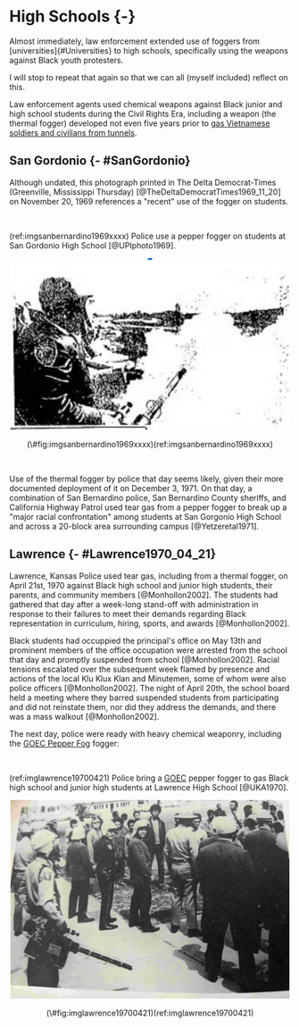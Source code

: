 


# High Schools {-}

Almost immediately, law enforcement extended use of foggers from [universities]{#Universities} to high schools, specifically using the weapons against Black youth protesters.

I will stop to repeat that again so that we can all (myself included) reflect on this.

Law enforcement agents used chemical weapons against Black junior and high school students during the Civil Rights Era, including a weapon (the thermal fogger) developed not even five years prior to [gas Vietnamese soldiers and civilians from tunnels](#Vietnam).

## San Gordonio {- #SanGordonio}

Although undated, this photograph printed in The Delta Democrat-Times (Greenville, Mississippi Thursday) [@TheDeltaDemocratTimes1969_11_20] on November 20, 1969 references a "recent" use of the fogger on students. 

<br>

(ref:imgsanbernardino1969xxxx) Police use a pepper fogger on students at San Gordonio High School [@UPIphoto1969].  

<div class="figure" style="text-align: center">
<img src="img/san_bernardino_1969_xx_xx.jpg" alt="B/W faded image: To the left is a person wearing a uniform with a patch on the shoulder and a helmet. In their right hand is the nozzle to a fogger and it appears to be emitting fog. There is a white fog cloud covering most of the rest of the image." width="500" />
<p class="caption">(\#fig:imgsanbernardino1969xxxx)(ref:imgsanbernardino1969xxxx)</p>
</div>
 
<br>

Use of the thermal fogger by police that day seems likely, given their more documented deployment of it on December 3, 1971.
On that day, a combination of San Bernardino police, San Bernardino County sheriffs, and California Highway Patrol used tear gas from a pepper fogger to break up a "major racial confrontation" among students at San Gorgonio High School and across a 20-block area surrounding campus [@Yetzeretal1971].



## Lawrence {- #Lawrence1970_04_21}

Lawrence, Kansas Police used tear gas, including from a thermal fogger, on April 21st, 1970 against Black high school and junior high students, their parents, and community members [@Monhollon2002].
The students had gathered that day after a week-long stand-off with administration in response to their failures to meet their demands regarding Black representation in curriculum, hiring, sports, and awards [@Monhollon2002].

Black students had occuppied the principal's office on May 13th and prominent members of the office occupation were arrested from the school that day and promptly suspended from school [@Monhollon2002].
Racial tensions escalated over the subsequent week flamed by presence and actions of the local Klu Klux Klan and Minutemen, some of whom were also police officers [@Monhollon2002].
The night of April 20th, the school board held a meeting where they barred suspended students from participating and did not reinstate them, nor did they address the demands, and there was a mass walkout [@Monhollon2002].

The next day, police were ready with heavy chemical weaponry, including the [GOEC Pepper Fog](#GOEC) fogger: 

<br>

(ref:imglawrence19700421) Police bring a [GOEC](#GOEC) pepper fogger to gas Black high school and junior high students at Lawrence High School [@UKA1970].

<div class="figure" style="text-align: center">
<img src="img/lawrence_1970_04_21.jpg" alt="yellowed B/W faded image of police officers standing on a T of a sidewalk blocking the space from a group of predominately Black young people, who are standing behind them on the grass and facing the camera. Behind them are some cars and houses across a stree. The officer in the front left of the frame is carrying a Pepper Fog GOEC fogger." width="500" />
<p class="caption">(\#fig:imglawrence19700421)(ref:imglawrence19700421)</p>
</div>
 
<br>
